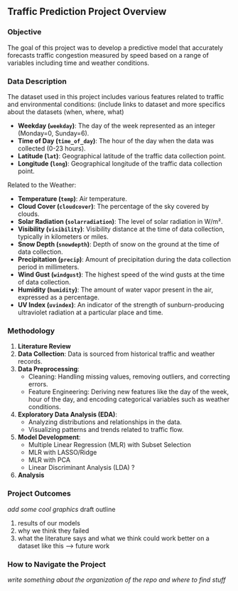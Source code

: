 
## Traffic Prediction Project Overview

### Objective
The goal of this project was to develop a predictive model that accurately forecasts traffic congestion measured by speed based on a range of variables including time and weather conditions. 

### Data Description
The dataset used in this project includes various features related to traffic and environmental conditions:
(include links to dataset and more specifics about the datasets (when, where, what)
 - **Weekday (`weekday`)**: The day of the week represented as an integer (Monday=0, Sunday=6).
- **Time of Day (`time_of_day`)**: The hour of the day when the data was collected (0-23 hours).
- **Latitude (`lat`)**: Geographical latitude of the traffic data collection point.
- **Longitude (`long`)**: Geographical longitude of the traffic data collection point.

Related to the Weather:

- **Temperature (`temp`)**:  Air temperature.
- **Cloud Cover (`cloudcover`)**: The percentage of the sky covered by clouds.
- **Solar Radiation (`solarradiation`)**: The level of solar radiation in W/m².
- **Visibility (`visibility`)**: Visibility distance at the time of data collection, typically in kilometers or miles.
- **Snow Depth (`snowdepth`)**: Depth of snow on the ground at the time of data collection.
- **Precipitation (`precip`)**: Amount of precipitation during the data collection period in millimeters.
- **Wind Gust (`windgust`)**: The highest speed of the wind gusts at the time of data collection.
- **Humidity (`humidity`)**: The amount of water vapor present in the air, expressed as a percentage.
- **UV Index (`uvindex`)**: An indicator of the strength of sunburn-producing ultraviolet radiation at a particular place and time.

### Methodology
1. **Literature Review**
2. **Data Collection**: Data is sourced from historical traffic and weather records.
3. **Data Preprocessing**:
   - Cleaning: Handling missing values, removing outliers, and correcting errors.
   - Feature Engineering: Deriving new features like the day of the week, hour of the day, and encoding categorical variables such as weather conditions.
4. **Exploratory Data Analysis (EDA)**:
   - Analyzing distributions and relationships in the data.
   - Visualizing patterns and trends related to traffic flow.
5. **Model Development**:
	- Multiple Linear Regression (MLR) with Subset Selection
	- MLR with LASSO/Ridge
	- MLR with PCA
	- Linear Discriminant Analysis (LDA) ?
6. **Analysis**

### Project Outcomes
*add some cool graphics*
draft outline
1. results of our models
2. why we think they failed 
3. what the literature says and what we think could work better on a dataset like this --> future work

### How to Navigate the Project
*write something about the organization of the repo and where to find stuff*
